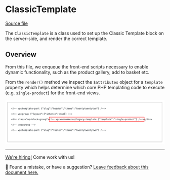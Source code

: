 # ClassicTemplate

[Source file](https://github.com/woocommerce/woocommerce-gutenberg-products-block/blob/trunk/src/BlockTypes/ClassicTemplate.php)

The `ClassicTemplate` is a class used to set up the Classic Template block on the server-side, and render the correct template.

## Overview

From this file, we enqueue the front-end scripts necessary to enable dynamic functionality, such as the product gallery, add to basket etc.

From the `render()` method we inspect the `$attributes` object for a `template` property which helps determine which core PHP templating code to execute (e.g. `single-product`) for the front-end views.

![Classic Block Template Attribute](./assets/classic-template-attributes.png)
<!-- FEEDBACK -->
---

[We're hiring!](https://woocommerce.com/careers/) Come work with us!

🐞 Found a mistake, or have a suggestion? [Leave feedback about this document here.](https://github.com/woocommerce/woocommerce-gutenberg-products-block/issues/new?assignees=&labels=type%3A+documentation&template=--doc-feedback.md&title=Feedback%20on%20./docs/templates/classic-template.md)
<!-- /FEEDBACK -->

